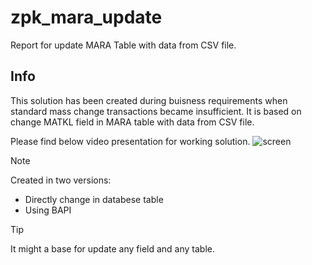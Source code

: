 # zpk_mara_update

Report for update MARA Table with data from CSV file.

## Info
This solution has been created during buisness requirements when standard mass change transactions became insufficient. It is based on change MATKL field in MARA table with data from CSV file.

Please find below video presentation for working solution.
![screen]( )

> [!NOTE]
> Created in two versions:
> - Directly change in databese table
> - Using BAPI

> [!TIP]
> It might a base for update any field and any table.

